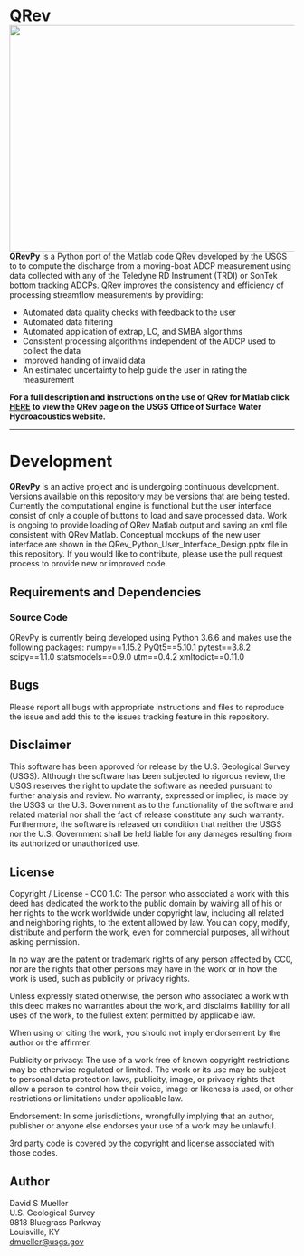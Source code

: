 

# QRev <img src="QRev_Main.png" alt="" align="right" border="0" height="400" width="600">

**QRevPy** is a Python port of the Matlab code QRev developed by the USGS to to compute the discharge from a moving-boat ADCP measurement using data collected with any of the Teledyne RD Instrument (TRDI) or SonTek bottom tracking ADCPs. QRev improves the consistency and efficiency of processing streamflow measurements by providing:

* Automated data quality checks with feedback to the user
* Automated data filtering
* Automated application of extrap, LC, and SMBA algorithms
* Consistent processing algorithms independent of the ADCP used to collect the data
* Improved handing of invalid data
* An estimated uncertainty to help guide the user in rating the measurement


**For a full description and instructions on the use of QRev for Matlab click** **[HERE](https://hydroacoustics.usgs.gov/movingboat/QRev.shtml)** **to view the QRev page on the USGS Office of Surface Water Hydroacoustics website.**

***

# Development
**QRevPy** is an active project and is undergoing continuous development. Versions available on this repository may be versions that are being tested. Currently the computational engine is functional but the user interface consist of only a couple of buttons to load and save processed data. Work is ongoing to provide loading of QRev Matlab output and saving an xml file consistent with QRev Matlab. Conceptual mockups of the new user interface are shown in the QRev_Python_User_Interface_Design.pptx file in this repository. If you would like to contribute, please use the pull request process to provide new or improved code. 

## Requirements and Dependencies
### Source Code

QRevPy is currently being developed using Python 3.6.6 and makes use the following packages:
numpy==1.15.2
PyQt5==5.10.1
pytest==3.8.2
scipy==1.1.0
statsmodels==0.9.0
utm==0.4.2
xmltodict==0.11.0

## Bugs
Please report all bugs with appropriate instructions and files to reproduce the issue and add this to the issues tracking feature in this repository.

## Disclaimer
This software has been approved for release by the U.S. Geological Survey (USGS). Although the software has been subjected to rigorous review, the USGS reserves the right to update the software as needed pursuant to further analysis and review. No warranty, expressed or implied, is made by the USGS or the U.S. Government as to the functionality of the software and related material nor shall the fact of release constitute any such warranty. Furthermore, the software is released on condition that neither the USGS nor the U.S. Government shall be held liable for any damages resulting from its authorized or unauthorized use.

## License

Copyright / License - CC0 1.0: The person who associated a work with this deed has dedicated the work to the public domain by waiving all of his or her rights to the work worldwide under copyright law, including all related and neighboring rights, to the extent allowed by law. You can copy, modify, distribute and perform the work, even for commercial purposes, all without asking permission. 

In no way are the patent or trademark rights of any person affected by CC0, nor are the rights that other persons may have in the work or in how the work is used, such as publicity or privacy rights.

Unless expressly stated otherwise, the person who associated a work with this deed makes no warranties about the work, and disclaims liability for all uses of the work, to the fullest extent permitted by applicable law.

When using or citing the work, you should not imply endorsement by the author or the affirmer.

Publicity or privacy: The use of a work free of known copyright restrictions may be otherwise regulated or limited. The work or its use may be subject to personal data protection laws, publicity, image, or privacy rights that allow a person to control how their voice, image or likeness is used, or other restrictions or limitations under applicable law.

Endorsement: In some jurisdictions, wrongfully implying that an author, publisher or anyone else endorses your use of a work may be unlawful.

3rd party code is covered by the copyright and license associated with those codes.

## Author
David S Mueller  
U.S. Geological Survey  
9818 Bluegrass Parkway  
Louisville, KY  
<dmueller@usgs.gov>